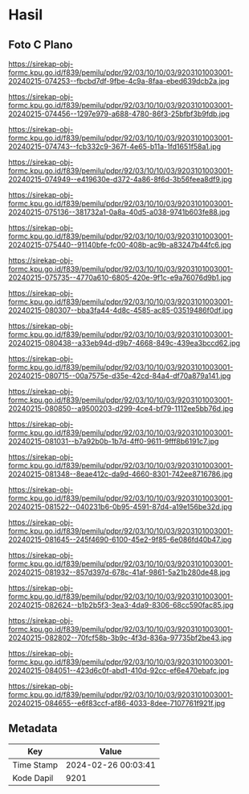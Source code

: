 # Hasil

## Foto C Plano

https://sirekap-obj-formc.kpu.go.id/f839/pemilu/pdpr/92/03/10/10/03/9203101003001-20240215-074253--fbcbd7df-9fbe-4c9a-8faa-ebed639dcb2a.jpg

https://sirekap-obj-formc.kpu.go.id/f839/pemilu/pdpr/92/03/10/10/03/9203101003001-20240215-074456--1297e979-a688-4780-86f3-25bfbf3b9fdb.jpg

https://sirekap-obj-formc.kpu.go.id/f839/pemilu/pdpr/92/03/10/10/03/9203101003001-20240215-074743--fcb332c9-367f-4e65-b11a-1fd1651f58a1.jpg

https://sirekap-obj-formc.kpu.go.id/f839/pemilu/pdpr/92/03/10/10/03/9203101003001-20240215-074949--e419630e-d372-4a86-8f6d-3b56feea8df9.jpg

https://sirekap-obj-formc.kpu.go.id/f839/pemilu/pdpr/92/03/10/10/03/9203101003001-20240215-075136--381732a1-0a8a-40d5-a038-9741b603fe88.jpg

https://sirekap-obj-formc.kpu.go.id/f839/pemilu/pdpr/92/03/10/10/03/9203101003001-20240215-075440--91140bfe-fc00-408b-ac9b-a83247b44fc6.jpg

https://sirekap-obj-formc.kpu.go.id/f839/pemilu/pdpr/92/03/10/10/03/9203101003001-20240215-075735--4770a610-6805-420e-9f1c-e9a76076d9b1.jpg

https://sirekap-obj-formc.kpu.go.id/f839/pemilu/pdpr/92/03/10/10/03/9203101003001-20240215-080307--bba3fa44-4d8c-4585-ac85-03519486f0df.jpg

https://sirekap-obj-formc.kpu.go.id/f839/pemilu/pdpr/92/03/10/10/03/9203101003001-20240215-080438--a33eb94d-d9b7-4668-849c-439ea3bccd62.jpg

https://sirekap-obj-formc.kpu.go.id/f839/pemilu/pdpr/92/03/10/10/03/9203101003001-20240215-080715--00a7575e-d35e-42cd-84a4-df70a879a141.jpg

https://sirekap-obj-formc.kpu.go.id/f839/pemilu/pdpr/92/03/10/10/03/9203101003001-20240215-080850--a9500203-d299-4ce4-bf79-1112ee5bb76d.jpg

https://sirekap-obj-formc.kpu.go.id/f839/pemilu/pdpr/92/03/10/10/03/9203101003001-20240215-081031--b7a92b0b-1b7d-4ff0-9611-9fff8b6191c7.jpg

https://sirekap-obj-formc.kpu.go.id/f839/pemilu/pdpr/92/03/10/10/03/9203101003001-20240215-081348--8eae412c-da9d-4660-8301-742ee8716786.jpg

https://sirekap-obj-formc.kpu.go.id/f839/pemilu/pdpr/92/03/10/10/03/9203101003001-20240215-081522--040231b6-0b95-4591-87d4-a19e156be32d.jpg

https://sirekap-obj-formc.kpu.go.id/f839/pemilu/pdpr/92/03/10/10/03/9203101003001-20240215-081645--245f4690-6100-45e2-9f85-6e086fd40b47.jpg

https://sirekap-obj-formc.kpu.go.id/f839/pemilu/pdpr/92/03/10/10/03/9203101003001-20240215-081932--857d397d-678c-41af-9861-5a21b280de48.jpg

https://sirekap-obj-formc.kpu.go.id/f839/pemilu/pdpr/92/03/10/10/03/9203101003001-20240215-082624--b1b2b5f3-3ea3-4da9-8306-68cc590fac85.jpg

https://sirekap-obj-formc.kpu.go.id/f839/pemilu/pdpr/92/03/10/10/03/9203101003001-20240215-082802--70fcf58b-3b9c-4f3d-836a-97735bf2be43.jpg

https://sirekap-obj-formc.kpu.go.id/f839/pemilu/pdpr/92/03/10/10/03/9203101003001-20240215-084051--423d6c0f-abd1-410d-92cc-ef6e470ebafc.jpg

https://sirekap-obj-formc.kpu.go.id/f839/pemilu/pdpr/92/03/10/10/03/9203101003001-20240215-084655--e6f83ccf-af86-4033-8dee-7107761f921f.jpg


## Metadata

| Key        | Value               |
| ---------- | ------------------- |
| Time Stamp | 2024-02-26 00:03:41 |
| Kode Dapil | 9201                |



